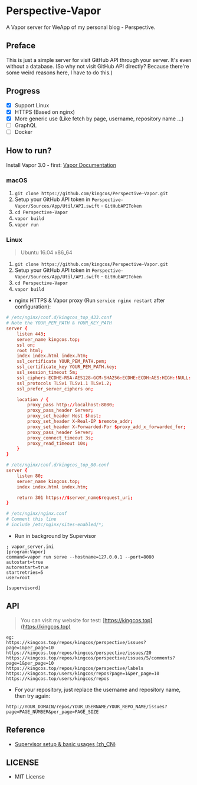# Perspective-Vapor

A Vapor server for WeApp of my personal blog - Perspective.

## Preface

This is just a simple server for visit GitHub API through your server. It's even without a database. (So why not visit GitHub API directly? Because there're some weird reasons here, I have to do this.)

## Progress

- [x] Support Linux
- [x] HTTPS (Based on nginx)
- [x] More generic use (Like fetch by page, username, repository name ...)
- [ ] GraphQL
- [ ] Docker

## How to run?

Install Vapor 3.0 - first: [Vapor Documentation](https://docs.vapor.codes/3.0/)

### macOS

1. `git clone https://github.com/kingcos/Perspective-Vapor.git`
2. Setup your GitHub API token in `Perspective-Vapor/Sources/App/Util/API.swift` - `GitHubAPIToken`
3. `cd Perspective-Vapor`
4. `vapor build`
5. `vapor run`

### Linux

> Ubuntu 16.04 x86_64

1. `git clone https://github.com/kingcos/Perspective-Vapor.git`
2. Setup your GitHub API token in `Perspective-Vapor/Sources/App/Util/API.swift` - `GitHubAPIToken`
3. `cd Perspective-Vapor`
4. `vapor build`

- nginx HTTPS & Vapor proxy (Run `service nginx restart` after configuration):

```conf
# /etc/nginx/conf.d/kingcos_top_433.conf
# Note the YOUR_PEM_PATH & YOUR_KEY_PATH
server {
    listen 443;
    server_name kingcos.top;
    ssl on;
    root html;
    index index.html index.htm;
    ssl_certificate YOUR_PEM_PATH.pem;
    ssl_certificate_key YOUR_PEM_PATH.key;
    ssl_session_timeout 5m;
    ssl_ciphers ECDHE-RSA-AES128-GCM-SHA256:ECDHE:ECDH:AES:HIGH:!NULL:!aNULL:!MD5:!ADH:!RC4;
    ssl_protocols TLSv1 TLSv1.1 TLSv1.2;
    ssl_prefer_server_ciphers on;

    location / {
        proxy_pass http://localhost:8080;
        proxy_pass_header Server;
        proxy_set_header Host $host;
        proxy_set_header X-Real-IP $remote_addr;
        proxy_set_header X-Forwarded-For $proxy_add_x_forwarded_for;
        proxy_pass_header Server;
        proxy_connect_timeout 3s;
        proxy_read_timeout 10s;
    }
}
```

```conf
# /etc/nginx/conf.d/kingcos_top_80.conf
server {
    listen 80;
    server_name kingcos.top;
    index index.html index.htm;

    return 301 https://$server_name$request_uri;
}
```

```conf
# /etc/nginx/nginx.conf
# Comment this line
# include /etc/nginx/sites-enabled/*;
```

- Run in background by Supervisor

```
; vapor_server.ini
[program:Vapor]
command=vapor run serve --hostname=127.0.0.1 --port=8080
autostart=true
autorestart=true
startretries=5
user=root

[supervisord]
```

## API

> You can visit my website for test: [https://kingcos.top](https://kingcos.top)

```
eg:
https://kingcos.top/repos/kingcos/perspective/issues?page=1&per_page=10
https://kingcos.top/repos/kingcos/perspective/issues/20
https://kingcos.top/repos/kingcos/perspective/issues/5/comments?page=1&per_page=10
https://kingcos.top/repos/kingcos/perspective/labels
https://kingcos.top/users/kingcos/repos?page=1&per_page=10
https://kingcos.top/users/kingcos/repos
```

- For your repository, just replace the username and repository name, then try again:

```
http://YOUR_DOMAIN/repos/YOUR_USERNAME/YOUR_REPO_NAME/issues?page=PAGE_NUMBER&per_page=PAGE_SIZE
```

## Reference

- [Supervisor setup & basic usages (zh_CN)](https://github.com/kingcos/Perspective/issues/9)

## LICENSE

- MIT License
